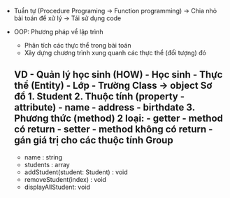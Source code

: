- Tuần tự (Procedure Programing -> Function programming)
    -> Chia nhỏ bài toán để xử lý
    -> Tái sử dụng code
- OOP: Phương pháp về lập trình
    - Phân tích các thực thể trong bài toán
    - Xây dựng chương trình xung quanh các thực thể (đối tượng) đó

    VD - Quản lý học sinh (HOW)
        - Học sinh - Thực thể (Entity)
        - Lớp
        - Trường
    Class -> object
        Sơ đồ
        1. Student
        2. Thuộc tính (property - attribute)
            - name
            - address
            - birthdate
        3. Phương thức (method)
            2 loại: 
                - getter - method có return
                - setter - method không có return
                    - gán giá trị cho các thuộc tính
    Group
    ------------
    - name : string
    - students : array
    + addStudent(student: Student) : void
    + removeStudent(index) : void
    + displayAllStudent: void
